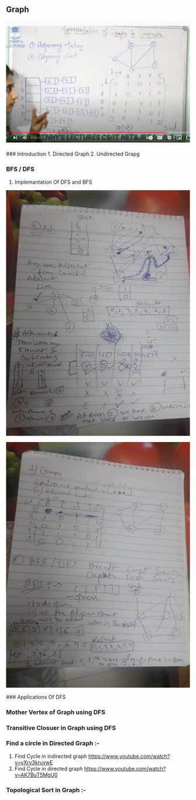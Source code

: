 ## Graph 
<p align="center">
  <img src="Graph-Theory-methods.png">
  <br/>
</p>
### Introduction
1. Directed Graph
2. Undirected Grapg 

### BFS / DFS
1. Implemantation Of DFS and BFS 
<p align="center">
  <img src="sp_dfs.jpeg">
  <br/>
</p>
<p align="center">
  <img src="sp_bfs.jpeg">
  <br/>
</p>
### Applications Of DFS

### Mother Vertex of Graph using DFS 

### Transitive Closuer in Graph using DFS 

### Find a circle in Directed Graph :-

1. Find Cycle in indirected graph
    https://www.youtube.com/watch?v=vXrv3kruvwE
2. Find Cycle in directed graph
    https://www.youtube.com/watch?v=AK7BuT5MgU0


### Topological Sort in Graph :-
